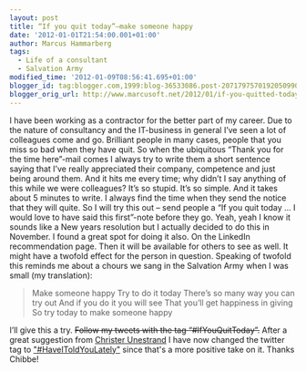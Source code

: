```yaml
---
layout: post
title: “If you quit today”–make someone happy
date: '2012-01-01T21:54:00.001+01:00'
author: Marcus Hammarberg
tags:
  - Life of a consultant
  - Salvation Army
modified_time: '2012-01-09T08:56:41.695+01:00'
blogger_id: tag:blogger.com,1999:blog-36533086.post-2071797570192050990
blogger_orig_url: http://www.marcusoft.net/2012/01/if-you-quitted-todaymake-someone-happy.html
---
```


I have been working as a contractor for the better part of my
career. Due to the nature of consultancy and the IT-business in general
I’ve seen a lot of colleagues come and go. Brilliant people in many
cases, people that you miss so bad when they have quit.
So when the ubiquitous “Thank you for the time here”-mail comes I always
try to write them a short sentence saying that I’ve really appreciated
their company, competence and just being around them.
And it hits me every time; why didn’t I say anything of this while we
were colleagues?
It’s so stupid. It’s so simple. And it takes
about 5 minutes to write. I always find the time when they send the
notice that they will quite.
So I will try this out – send people a “If you quit today … I would love
to have said this first”-note before they go. Yeah, yeah I know it
sounds like a New years resolution but I actually decided to do this in
November.
I found a great spot for doing it also. On the LinkedIn recommendation
page. Then it will be available for others to see as well. It might have
a twofold effect for the person in question.
Speaking of twofold this reminds me about a chours we sang in the
Salvation Army when I was small (my translation):

> Make someone happy
> Try to do it today
> There’s so many way you can try out
> And if you do it you will see
> That you’ll get happiness in giving
> So try today to make someone happy

I’ll give this a try. ~~Follow my tweets with the tag
“#IfYouQuitToday”.~~
After a great suggestion
from <a href="https://twitter.com/#!/chibbeu" target="_blank">Christer
Unestrand</a> I have now changed the twitter tag to
<a href="https://twitter.com/#!/search?q=%23HaveIToldYouLately"
target="_blank">"#HaveIToldYouLately"</a> since that's a more positive
take on it. Thanks Chibbe!
